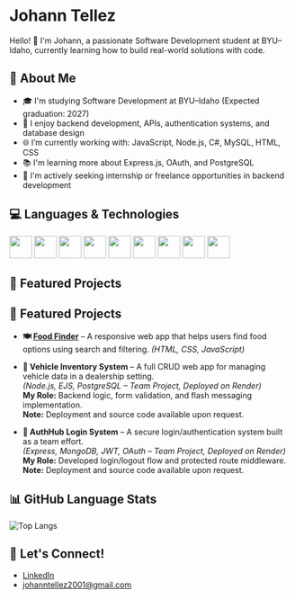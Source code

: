 
# Johann Tellez

Hello! 👋 I'm Johann, a passionate Software Development student at BYU–Idaho, currently learning how to build real-world solutions with code.

## 🚀 About Me

- 🎓 I'm studying Software Development at BYU–Idaho (Expected graduation: 2027)
- 🔧 I enjoy backend development, APIs, authentication systems, and database design
- 🌐 I’m currently working with: JavaScript, Node.js, C#, MySQL, HTML, CSS
- 📚 I'm learning more about Express.js, OAuth, and PostgreSQL
- 🤝 I'm actively seeking internship or freelance opportunities in backend development

## 💻 Languages & Technologies

<div>
  <img src="https://cdn.jsdelivr.net/gh/devicons/devicon/icons/javascript/javascript-original.svg" width="40"/>
  <img src="https://cdn.jsdelivr.net/gh/devicons/devicon/icons/nodejs/nodejs-original.svg" width="40"/>
  <img src="https://cdn.jsdelivr.net/gh/devicons/devicon/icons/python/python-original.svg" width="40"/>
  <img src="https://cdn.jsdelivr.net/gh/devicons/devicon/icons/csharp/csharp-original.svg" width="40"/>
  <img src="https://cdn.jsdelivr.net/gh/devicons/devicon/icons/mysql/mysql-original.svg" width="40"/>
  <img src="https://cdn.jsdelivr.net/gh/devicons/devicon/icons/html5/html5-original.svg" width="40"/>
  <img src="https://cdn.jsdelivr.net/gh/devicons/devicon/icons/css3/css3-original.svg" width="40"/>
  <img src="https://cdn.jsdelivr.net/gh/devicons/devicon/icons/mongodb/mongodb-original.svg" width="40"/>
  <img src="https://cdn.jsdelivr.net/gh/devicons/devicon/icons/git/git-original.svg" width="40"/>
</div>

## 📂 Featured Projects

## 📂 Featured Projects

- **🍽️ [Food Finder](https://jhtr0226.github.io/wdd330/food-finder/index.html)** – A responsive web app that helps users find food options using search and filtering. *(HTML, CSS, JavaScript)*

- **🚗 Vehicle Inventory System** – A full CRUD web app for managing vehicle data in a dealership setting.  
  *(Node.js, EJS, PostgreSQL – Team Project, Deployed on Render)*  
  **My Role:** Backend logic, form validation, and flash messaging implementation.  
  **Note:** Deployment and source code available upon request.

- **🔐 AuthHub Login System** – A secure login/authentication system built as a team effort.  
  *(Express, MongoDB, JWT, OAuth – Team Project, Deployed on Render)*  
  **My Role:** Developed login/logout flow and protected route middleware.  
  **Note:** Deployment and source code available upon request.

## 📊 GitHub Language Stats

![Top Langs](https://github-readme-stats.vercel.app/api/top-langs/?username=jhtr0226&layout=compact&langs_count=5&hide=ejs&theme=tokyonight)


## 🤝 Let's Connect!

- [LinkedIn](https://www.linkedin.com/in/johann-tellez-509723233)
- johanntellez2001@gmail.com

